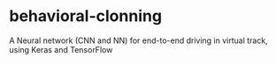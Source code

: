 # behavioral-clonning
A Neural network (CNN and NN) for end-to-end driving in virtual track, using  Keras and TensorFlow

